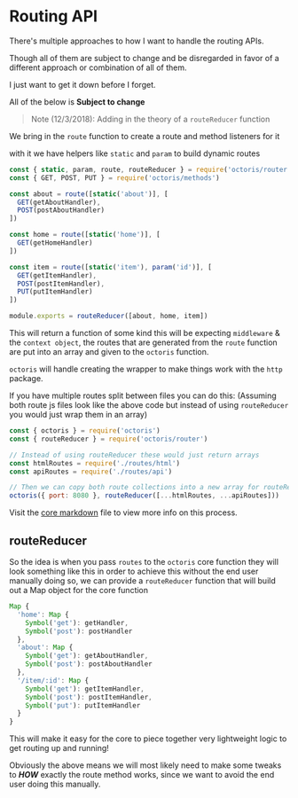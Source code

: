 # Routing API

There's multiple approaches to how I want to handle the routing APIs.

Though all of them are subject to change and be disregarded in favor of a different approach or combination of all of them.

I just want to get it down before I forget.

All of the below is **Subject to change**

> Note (12/3/2018): Adding in the theory of a `routeReducer` function

We bring in the `route` function to create a route and method listeners for it

with it we have helpers like `static` and `param` to build dynamic routes
```js
const { static, param, route, routeReducer } = require('octoris/router')
const { GET, POST, PUT } = require('octoris/methods')

const about = route([static('about')], [
  GET(getAboutHandler),
  POST(postAboutHandler)
])

const home = route([static('home')], [
  GET(getHomeHandler)
])

const item = route([static('item'), param('id')], [
  GET(getItemHandler),
  POST(postItemHandler),
  PUT(putItemHandler)
])

module.exports = routeReducer([about, home, item])
```

This will return a function of some kind this will be expecting `middleware` & the `context object`, the routes that are generated from the `route` function are put into an array and given to the `octoris` function.

`octoris` will handle creating the wrapper to make things work with the `http` package.

If you have multiple routes split between files you can do this: (Assuming both route js files look like the above code but instead of using `routeReducer` you would just wrap them in an array)

```js
const { octoris } = require('octoris')
const { routeReducer } = require('octoris/router')

// Instead of using routeReducer these would just return arrays
const htmlRoutes = require('./routes/html')
const apiRoutes = require('./routes/api')

// Then we can copy both route collections into a new array for routeReducer
octoris({ port: 8080 }, routeReducer([...htmlRoutes, ...apiRoutes]))
```

Visit the [core markdown](https://github.com/dhershman1/octoris/blob/master/notes/core.md) file to view more info on this process.

## routeReducer

So the idea is when you pass `routes` to the `octoris` core function they will look something like this in order to achieve this without the end user manually doing so, we can provide a `routeReducer` function that will build out a Map object for the core function
```js
Map {
  'home': Map {
    Symbol('get'): getHandler,
    Symbol('post'): postHandler
  },
  'about': Map {
    Symbol('get'): getAboutHandler,
    Symbol('post'): postAboutHandler
  },
  '/item/:id': Map {
    Symbol('get'): getItemHandler,
    Symbol('post'): postItemHandler,
    Symbol('put'): putItemHandler
  }
}
```

This will make it easy for the core to piece together very lightweight logic to get routing up and running!

Obviously the above means we will most likely need to make some tweaks to **_HOW_** exactly the route method works, since we want to avoid the end user doing this manually.
